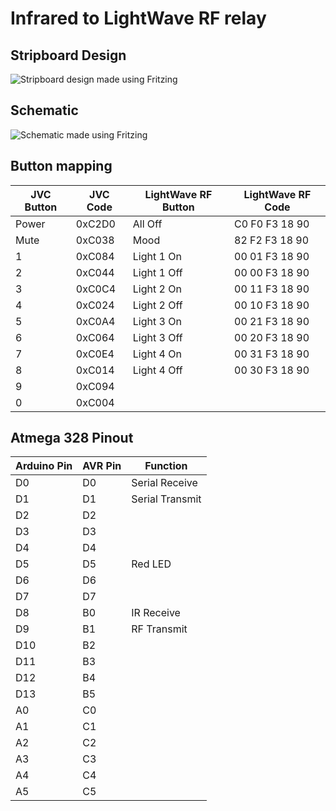 Infrared to LightWave RF relay
==============================



Stripboard Design
-----------------

![Stripboard design made using Fritzing](https://raw.githubusercontent.com/njh/ir_to_lwrf/master/images/fritzing-stripboard.png)


Schematic
---------

![Schematic made using Fritzing](https://raw.githubusercontent.com/njh/ir_to_lwrf/master/images/fritzing-schematic.png)



Button mapping
--------------

| JVC Button | JVC Code | LightWave RF Button | LightWave RF Code |
|------------|----------|---------------------|-------------------|
| Power      | 0xC2D0   | All Off             | C0 F0 F3 18 90    |
| Mute       | 0xC038   | Mood                | 82 F2 F3 18 90    |
| 1          | 0xC084   | Light 1 On          | 00 01 F3 18 90    |
| 2          | 0xC044   | Light 1 Off         | 00 00 F3 18 90    |
| 3          | 0xC0C4   | Light 2 On          | 00 11 F3 18 90    |
| 4          | 0xC024   | Light 2 Off         | 00 10 F3 18 90    |
| 5          | 0xC0A4   | Light 3 On          | 00 21 F3 18 90    |
| 6          | 0xC064   | Light 3 Off         | 00 20 F3 18 90    |
| 7          | 0xC0E4   | Light 4 On          | 00 31 F3 18 90    |
| 8          | 0xC014   | Light 4 Off         | 00 30 F3 18 90    |
| 9          | 0xC094   |                     |                   |
| 0          | 0xC004   |                     |                   |



Atmega 328 Pinout
-----------------

| Arduino Pin | AVR Pin | Function        |
|-------------|---------|-----------------|
| D0          | D0      | Serial Receive  |
| D1          | D1      | Serial Transmit |
| D2          | D2      |                 |
| D3          | D3      |                 |
| D4          | D4      |                 |
| D5          | D5      | Red LED         |
| D6          | D6      |                 |
| D7          | D7      |                 |
| D8          | B0      | IR Receive      |
| D9          | B1      | RF Transmit     |
| D10         | B2      |                 |
| D11         | B3      |                 |
| D12         | B4      |                 |
| D13         | B5      |                 |
| A0          | C0      |                 |
| A1          | C1      |                 |
| A2          | C2      |                 |
| A3          | C3      |                 |
| A4          | C4      |                 |
| A5          | C5      |                 |



